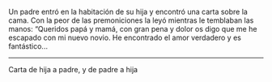 Un padre entró en la habitación de su hija y encontró una carta sobre la cama. Con la peor de las premoniciones la leyó mientras le temblaban las manos: “Queridos papá y mamá, con gran pena y dolor os digo que me he escapado con mi nuevo novio. He encontrado el amor verdadero y es fantástico... 

----
Carta de hija a padre, y de padre a hija
